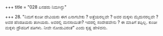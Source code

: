+++
title = "028 ಏನಹರು ನಿಮಗಿನ್ದು"

+++
28. "ನಿಮಗೆ ಕುಂತೀ ದೇವಿಯರು ಈಗ ಏನಾಗಬೇಕು ? ಅತ್ತೆಯರಲ್ಲವೇ ? ಅವರ ಮಕ್ಕಳು ಮೈದುನರಲ್ಲವೇ ? ಅವರ ಹೆಂಡತಿಯರು ತಂಗಿಯರು. ಅವರಲ್ಲಿ ಮನಸಾಯಿತೇ? ಇದರಲ್ಲಿ ಸಂದೇಹವೇನು ? ಈ ಮಾತಿಗೆ ತಪ್ಪಿಲ್ಲ. ಕುಂತೀ ಮಕ್ಕಳು ದ್ರೌಪದಿಗೆ ಪತಿಗಳು. ನೀವೇ ನೋಡುವಿರಂತೆ" ಎಂದು ಕೃಷ್ಣ ಹೇಳಿದನು.